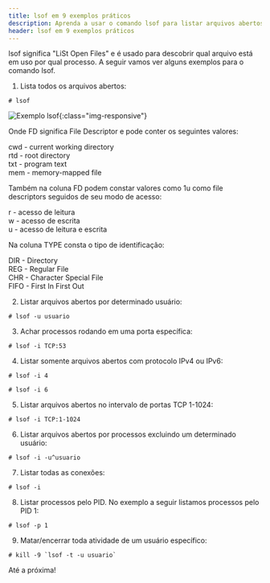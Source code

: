 ```yaml
---
title: lsof em 9 exemplos práticos
description: Aprenda a usar o comando lsof para listar arquivos abertos por processos
header: lsof em 9 exemplos práticos
---
```


lsof significa "LiSt Open Files" e é usado para descobrir qual arquivo está em uso por qual processo.
A seguir vamos ver alguns exemplos para o comando lsof.

1) Lista todos os arquivos abertos:

```console
# lsof
```

![Exemplo lsof](https://raw.githubusercontent.com/linuxnocafe/linuxnocafe.github.io/master/img/lsof-sample.png){:class="img-responsive"}

Onde FD significa File Descriptor e pode conter os seguintes valores:

cwd - current working directory  
rtd - root directory  
txt - program text  
mem - memory-mapped file  

Também na coluna FD podem constar valores como 1u como file descriptors seguidos de seu modo de acesso:

r - acesso de leitura  
w - acesso de escrita  
u - acesso de leitura e escrita  

Na coluna TYPE consta o tipo de identificação:

DIR - Directory  
REG - Regular File  
CHR - Character Special File  
FIFO - First In First Out  

2) Listar arquivos abertos por determinado usuário:

```console
# lsof -u usuario
```

3) Achar processos rodando em uma porta específica:

```console
# lsof -i TCP:53
```

4) Listar somente arquivos abertos com protocolo IPv4 ou IPv6:

```console
# lsof -i 4
```

```console
# lsof -i 6
```

5) Listar arquivos abertos no intervalo de portas TCP 1-1024:

```console
# lsof -i TCP:1-1024
```

6) Listar arquivos abertos por processos excluindo um determinado usuário:

```console
# lsof -i -u^usuario
```

7) Listar todas as conexões:

```console
# lsof -i
```

8) Listar processos pelo PID. No exemplo a seguir listamos processos pelo PID 1:

```console
# lsof -p 1
```

9) Matar/encerrar toda atividade de um usuário específico:

```console
# kill -9 `lsof -t -u usuario`
```

Até a próxima!
